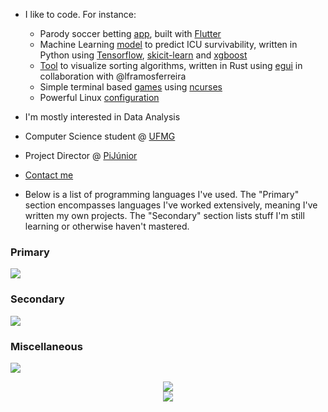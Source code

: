 - I like to code. For instance:
  - Parody soccer betting [app](https://github.com/igorlfs/NoBet), built with [Flutter](https://flutter.dev/)
  - Machine Learning [model](https://github.com/igorlfs/ml#projeto) to predict ICU survivability, written in Python using [Tensorflow](https://www.tensorflow.org/), [skicit-learn](https://scikit-learn.org/stable/) and [xgboost](https://xgboost.readthedocs.io/en/stable/)
  - [Tool](https://github.com/igorlfs/sorting-visualizer) to visualize sorting algorithms, written in Rust using [egui](https://www.egui.rs/) in collaboration with @lframosferreira
  - Simple terminal based [games](https://github.com/igorlfs?tab=repositories&q=ncurses&type=&language=&sort=) using [ncurses](https://linux.die.net/man/3/ncurses)
  - Powerful Linux [configuration](https://github.com/igorlfs/dotfiles)

- I'm mostly interested in Data Analysis

- Computer Science student @ [UFMG](https://ufmg.br/)

- Project Director @ [PiJúnior](https://www.pijunior.com.br/)

- [Contact me](mailto:igorlafarsi@gmail.com)

- Below is a list of programming languages I've used. The "Primary" section encompasses languages I've worked extensively, meaning I've written my own projects. The "Secondary" section lists stuff I'm still learning or otherwise haven't mastered.

### Primary

![](https://skillicons.dev/icons?i=python,cpp,js,rust,dart)

### Secondary

![](https://skillicons.dev/icons?i=c,ts,lua,java,bash)

### Miscellaneous

![](https://skillicons.dev/icons?i=linux,neovim,github,githubactions,git)


<p align="center">
  <img src="https://github-readme-stats.vercel.app/api?username=igorlfs&show_icons=true&theme=dark" />
  <br>
  <img src="https://github-readme-stats.vercel.app/api/top-langs/?username=igorlfs&theme=dark&hide=jupyter%20notebook,tex,standard%20ml&layout=compact" />
</p>
